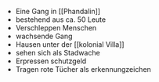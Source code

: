 - Eine Gang in [[Phandalin]]
- bestehend aus ca. 50 Leute
- Verschleppen Menschen
- wachsende Gang
- Hausen unter der [[kolonial Villa]]
- sehen sich als Stadwache
- Erpressen schutzgeld
- Tragen rote Tücher als erkennungzeichen